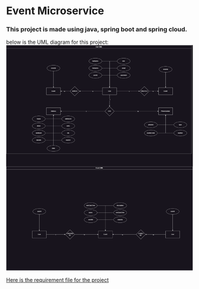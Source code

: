 # Event Microservice
### This project is made using java, spring boot and spring cloud.


below is the UML diagram for this project:
![event-service-ms](./design/event-service-ms.drawio.png)

[Here is the requirement file for the project](./design/event-service-microservice-req.md)
